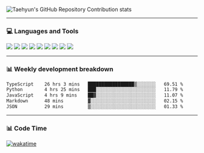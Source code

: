 ![Taehyun's GitHub Repository Contribution stats](https://github-contributor-stats.vercel.app/api?username=shfshanyue&combine_all_yearly_contributions=tru&hide=S,A,A%2B,B,B%2B)

<hr>

### 💻 Languages and Tools

<code><a href="https://www.postgresql.org/"><img src="https://api.iconify.design/logos:postgresql.svg" /></a></code>
<code><a href="https://www.python.org/"><img src="https://api.iconify.design/logos:python.svg" /></a></code>
<code><a href="https://fastapi.tiangolo.com/"><img src="https://api.iconify.design/logos:fastapi-icon.svg" /></a></code>
<code><a href="https://graphql.org/"><img src="https://api.iconify.design/skill-icons:graphql-light.svg" /></a></code>
<code><a href="https://nodejs.org/en"><img src="https://api.iconify.design/skill-icons:nodejs-light.svg" /></a></code>
<code><a href="https://www.typescriptlang.org/"><img src="https://api.iconify.design/logos:typescript-icon.svg" /></a></code>
<code><a href="https://react.dev"><img src="https://api.iconify.design/logos:react.svg" /></a></code>
<code><a href="https://github.com/vuejs/core"><img src="https://api.iconify.design/logos:vue.svg" /></a></code> 
<code><a href="https://www.docker.com/"><img src="https://api.iconify.design/logos:docker-icon.svg" /></a></code> 

<hr>

### 📊 Weekly development breakdown

<!--START_SECTION:waka-->

```txt
TypeScript    26 hrs 3 mins   █████████████████▒░░░░░░░   69.51 %
Python        4 hrs 25 mins   ███░░░░░░░░░░░░░░░░░░░░░░   11.79 %
JavaScript    4 hrs 9 mins    ██▓░░░░░░░░░░░░░░░░░░░░░░   11.07 %
Markdown      48 mins         ▓░░░░░░░░░░░░░░░░░░░░░░░░   02.15 %
JSON          29 mins         ▒░░░░░░░░░░░░░░░░░░░░░░░░   01.33 %
```

<!--END_SECTION:waka-->

<hr>

### 📊 Code Time

[![wakatime](https://wakatime.com/badge/user/e0c364e2-4fdb-42db-a513-0d5ed460a900.svg)](https://wakatime.com/@e0c364e2-4fdb-42db-a513-0d5ed460a900)
